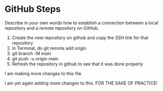 # GitHub Steps

Describe in your own words how to establish a connection between a local repository and a remote repository on GitHub.

1. Create the new repository on github and copy the SSH link for that repository
2. In Terminal, do git remote add origin <link>
3. git branch -M main
4. git push -u origin main
5. Refresh the repository in github to see that it was done properly

I am making more changes to this file

I am yet again adding more changes to this. 
FOR THE SAKE OF PRACTICE!
